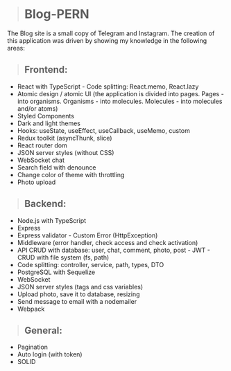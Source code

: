 > # Blog-PERN
The Blog site is a small copy of Telegram and Instagram.  The creation of this application was driven by showing my knowledge in the following areas:

> ## Frontend:
- React with TypeScript
‌- Code splitting: React.memo, React.lazy
- Atomic design / atomic UI (the application is divided into pages. Pages - into organisms. Organisms - into molecules. Molecules - into molecules and/or atoms)
- Styled Components
- Dark and light themes
- Hooks: useState, useEffect, useCallback, useMemo, custom 
- Redux toolkit (asyncThunk, slice)
- React router dom
- JSON server styles (without CSS) 
- WebSocket chat
- Search field with denounce
- Change color of theme with throttling 
- Photo upload   

> ## Backend: 
- Node.js with TypeScript 
- Express
- Express validator
‌- Custom Error (HttpException)
- Middleware (error handler, check access and check activation)
- API CRUD with database: user, chat, comment, photo, post
‌- JWT
‌- CRUD with file system (fs, path)
- Code splitting: controller, service, path, types, DTO
- PostgreSQL with Sequelize 
- WebSocket  
- JSON server styles (tags and css variables)
- Upload photo, save it to database, resizing  
- Send message to email with a nodemailer
- Webpack 

> ## General: 
- Pagination 
- Auto login (with token)
- SOLID
